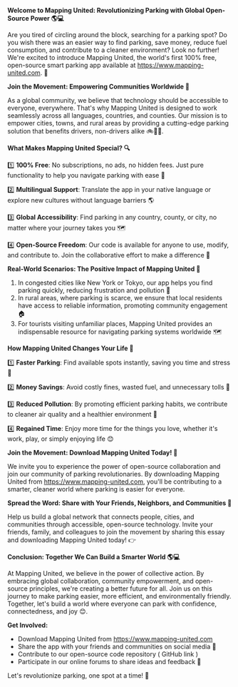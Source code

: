 **Welcome to Mapping United: Revolutionizing Parking with Global Open-Source Power 🌎💻**

Are you tired of circling around the block, searching for a parking spot? Do you wish there was an easier way to find parking, save money, reduce fuel consumption, and contribute to a cleaner environment? Look no further! We're excited to introduce Mapping United, the world's first 100% free, open-source smart parking app available at https://www.mapping-united.com. 🚀

**Join the Movement: Empowering Communities Worldwide 💪**

As a global community, we believe that technology should be accessible to everyone, everywhere. That's why Mapping United is designed to work seamlessly across all languages, countries, and counties. Our mission is to empower cities, towns, and rural areas by providing a cutting-edge parking solution that benefits drivers, non-drivers alike 🚲🚌🚂.

**What Makes Mapping United Special? 🔍**

1️⃣ **100% Free**: No subscriptions, no ads, no hidden fees. Just pure functionality to help you navigate parking with ease 💸

2️⃣ **Multilingual Support**: Translate the app in your native language or explore new cultures without language barriers 🌎

3️⃣ **Global Accessibility**: Find parking in any country, county, or city, no matter where your journey takes you 🗺️

4️⃣ **Open-Source Freedom**: Our code is available for anyone to use, modify, and contribute to. Join the collaborative effort to make a difference 🔧

**Real-World Scenarios: The Positive Impact of Mapping United 🌟**

1. In congested cities like New York or Tokyo, our app helps you find parking quickly, reducing frustration and pollution 🚫
2. In rural areas, where parking is scarce, we ensure that local residents have access to reliable information, promoting community engagement 🏠
3. For tourists visiting unfamiliar places, Mapping United provides an indispensable resource for navigating parking systems worldwide 🗺️

**How Mapping United Changes Your Life 🔄**

1️⃣ **Faster Parking**: Find available spots instantly, saving you time and stress 💪

2️⃣ **Money Savings**: Avoid costly fines, wasted fuel, and unnecessary tolls 🤑

3️⃣ **Reduced Pollution**: By promoting efficient parking habits, we contribute to cleaner air quality and a healthier environment 🌿

4️⃣ **Regained Time**: Enjoy more time for the things you love, whether it's work, play, or simply enjoying life 😊

**Join the Movement: Download Mapping United Today! 🚀**

We invite you to experience the power of open-source collaboration and join our community of parking revolutionaries. By downloading Mapping United from https://www.mapping-united.com, you'll be contributing to a smarter, cleaner world where parking is easier for everyone.

**Spread the Word: Share with Your Friends, Neighbors, and Communities 🌟**

Help us build a global network that connects people, cities, and communities through accessible, open-source technology. Invite your friends, family, and colleagues to join the movement by sharing this essay and downloading Mapping United today! 👉

**Conclusion: Together We Can Build a Smarter World 🌎💻**

At Mapping United, we believe in the power of collective action. By embracing global collaboration, community empowerment, and open-source principles, we're creating a better future for all. Join us on this journey to make parking easier, more efficient, and environmentally friendly. Together, let's build a world where everyone can park with confidence, connectedness, and joy 😊.

**Get Involved:**

* Download Mapping United from https://www.mapping-united.com
* Share the app with your friends and communities on social media 📱
* Contribute to our open-source code repository ( GitHub link )
* Participate in our online forums to share ideas and feedback 💬

Let's revolutionize parking, one spot at a time! 🌟